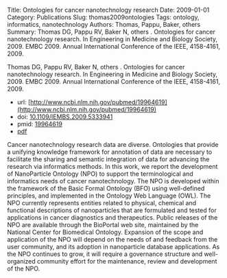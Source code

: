 Title: Ontologies for cancer nanotechnology research
Date: 2009-01-01
Category: Publications
Slug: thomas2009ontologies
Tags: ontology, informatics, nanotechnology
Authors: Thomas, Pappu, Baker, others
Summary: Thomas DG, Pappu RV, Baker N, others . Ontologies for cancer nanotechnology research. In Engineering in Medicine and Biology Society, 2009. EMBC 2009. Annual International Conference of the IEEE, 4158-4161, 2009.

Thomas DG, Pappu RV, Baker N, others . Ontologies for cancer nanotechnology research. In Engineering in Medicine and Biology Society, 2009. EMBC 2009. Annual International Conference of the IEEE, 4158-4161, 2009.

* url: [http://www.ncbi.nlm.nih.gov/pubmed/19964619](http://www.ncbi.nlm.nih.gov/pubmed/19964619)
* doi: [10.1109/IEMBS.2009.5333941](http://dx.doi.org/10.1109/IEMBS.2009.5333941)
* pmid: [19964619](http://www.ncbi.nlm.nih.gov/pubmed/19964619)
* [pdf](http://sobolevnrm.github.io/papers/thomas2009ontologies.pdf)

Cancer nanotechnology research data are diverse. Ontologies that provide a unifying knowledge framework for annotation of data are necessary to facilitate the sharing and semantic integration of data for advancing the research via informatics methods. In this work, we report the development of NanoParticle Ontology (NPO) to support the terminological and informatics needs of cancer nanotechnology. The NPO is developed within the framework of the Basic Formal Ontology (BFO) using well-defined principles, and implemented in the Ontology Web Language (OWL). The NPO currently represents entities related to physical, chemical and functional descriptions of nanoparticles that are formulated and tested for applications in cancer diagnostics and therapeutics. Public releases of the NPO are available through the BioPortal web site, maintained by the National Center for Biomedical Ontology. Expansion of the scope and application of the NPO will depend on the needs of and feedback from the user community, and its adoption in nanoparticle database applications. As the NPO continues to grow, it will require a governance structure and well-organized community effort for the maintenance, review and development of the NPO.
